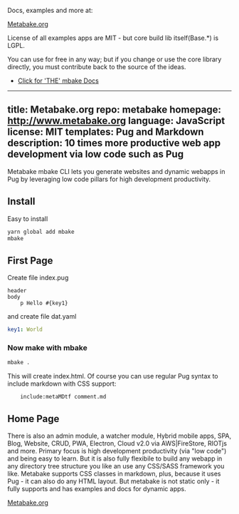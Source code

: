 
Docs, examples and more at:

[Metabake.org](http://www.metabake.org)

License of all examples apps are MIT - but core build lib itself(Base.*) is LGPL.

You can use for free in any way; but if you change or use the core library directly, you must contribute back to the source of the ideas.



- [Click for 'THE' mbake Docs](http://doc.metabake.org/mbake/)

---
title: Metabake.org
repo: metabake
homepage: http://www.metabake.org
language: JavaScript
license: MIT
templates: Pug and Markdown
description: 10 times more productive web app development via low code such as Pug
---

Metabake mbake CLI lets you generate websites and dynamic webapps in Pug by leveraging low code pillars for high development productivity.

## Install

Easy to install

```sh
yarn global add mbake
mbake
```

## First Page

Create file index.pug
```pug
header
body
    p Hello #{key1}
```
and create file dat.yaml
```yaml
key1: World
```

### Now make with mbake

```sh
mbake .
```

This will create index.html. Of course you can use regular Pug syntax to include markdown with CSS support:
```pug
    include:metaMDtf comment.md
```

## Home Page

There is also an admin module, a watcher module, Hybrid mobile apps, SPA, Blog, Website, CRUD, PWA, Electron, Cloud v2.0 via AWS|FireStore, RIOTjs and more. 
Primary focus is high development productivity (via "low code") and being easy to learn. But it is also fully flexibile to build any webapp in any directory tree structure you like an use any CSS/SASS framework you like.
Metabake supports CSS classes in markdown, plus, because it uses Pug - it can also do any HTML layout. But metabake is not static only - it fully supports and has examples and docs for dynamic apps.

[Metabake.org](http://www.metabake.org)